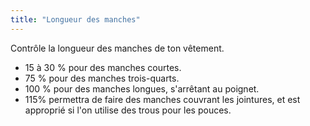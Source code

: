 ```yaml
---
title: "Longueur des manches"
---
```


Contrôle la longueur des manches de ton vêtement.
 - 15 à 30 % pour des manches courtes.
 - 75 % pour des manches trois-quarts.
 - 100 % pour des manches longues, s'arrêtant au poignet.
 - 115% permettra de faire des manches couvrant les jointures, et est approprié si l'on utilise des trous pour les pouces.

